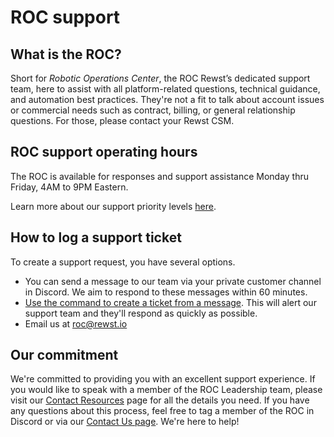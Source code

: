 # ROC support

## What is the ROC?

Short for _Robotic Operations Center_, the ROC Rewst’s dedicated support team, here to assist with all platform-related questions, technical guidance, and automation best practices. They're not a fit to talk about account issues or commercial needs such as contract, billing, or general relationship questions. For those, please contact your Rewst CSM.

## ROC support operating hours

The ROC is available for responses and support assistance Monday thru Friday, 4AM to 9PM Eastern.

Learn more about our support priority levels [here](support-priorities.md).&#x20;

## How to log a support ticket

To create a support request, you have several options.

* You can send a message to our team via your private customer channel in Discord. We aim to respond to these messages within 60 minutes.
* [Use the command to create a ticket from a message](create-a-ticket-via-discord.md). This will alert our support team and they'll respond as quickly as possible.
* Email us at [roc@rewst.io](mailto:roc@rewst.io)

## Our commitment

We're committed to providing you with an excellent support experience. If you would like to speak with a member of the ROC Leadership team, please visit our [Contact Resources](../contact-resources.md) page for all the details you need. If you have any questions about this process, feel free to tag a member of the ROC in Discord or via our [Contact Us page](../contact-resources.md). We're here to help!
